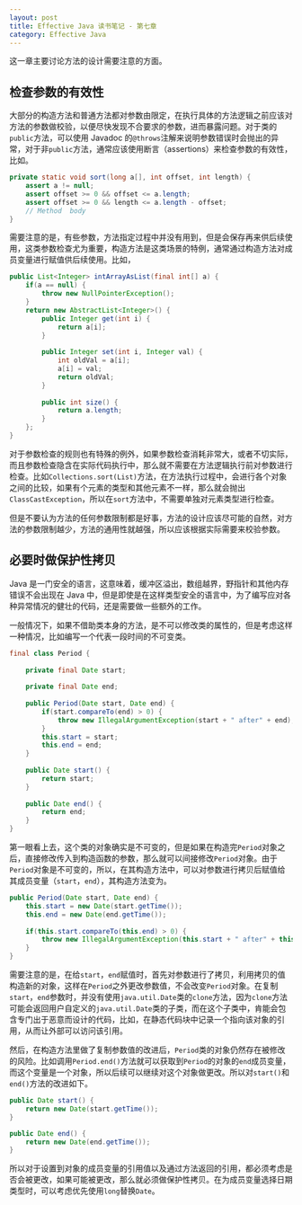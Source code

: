 ```yaml
---
layout: post
title: Effective Java 读书笔记 - 第七章
category: Effective Java
---
```

这一章主要讨论方法的设计需要注意的方面。

## 检查参数的有效性

大部分的构造方法和普通方法都对参数由限定，在执行具体的方法逻辑之前应该对方法的参数做校验，以便尽快发现不合要求的参数，进而暴露问题。对于类的`public`方法，可以使用 Javadoc 的`@throws`注解来说明参数错误时会抛出的异常，对于非`public`方法，通常应该使用断言（assertions）来检查参数的有效性，比如。

```java
private static void sort(long a[], int offset, int length) {
    assert a != null;
    assert offset >= 0 && offset <= a.length;
    assert offset >= 0 && length <= a.length - offset;
    // Method  body
}
```

需要注意的是，有些参数，方法指定过程中并没有用到，但是会保存再来供后续使用，这类参数检查尤为重要，构造方法是这类场景的特例，通常通过构造方法对成员变量进行赋值供后续使用。比如，

```java
public List<Integer> intArrayAsList(final int[] a) {
    if(a == null) {
        throw new NullPointerException();
    }
    return new AbstractList<Integer>() {
        public Integer get(int i) {
            return a[i];
        }
        
        public Integer set(int i, Integer val) {
            int oldVal = a[i];
            a[i] = val;
            return oldVal;
        }
        
        public int size() {
            return a.length;
        }
    };
}
```

对于参数检查的规则也有特殊的例外，如果参数检查消耗非常大，或者不切实际，而且参数检查隐含在实际代码执行中，那么就不需要在方法逻辑执行前对参数进行检查。比如`Collections.sort(List)`方法，在方法执行过程中，会进行各个对象之间的比较，如果有个元素的类型和其他元素不一样，那么就会抛出`ClassCastException`，所以在`sort`方法中，不需要单独对元素类型进行检查。

但是不要认为方法的任何参数限制都是好事，方法的设计应该尽可能的自然，对方法的参数限制越少，方法的通用性就越强，所以应该根据实际需要来校验参数。

## 必要时做保护性拷贝

Java 是一门安全的语言，这意味着，缓冲区溢出，数组越界，野指针和其他内存错误不会出现在 Java 中，但是即使是在这样类型安全的语言中，为了编写应对各种异常情况的健壮的代码，还是需要做一些额外的工作。

一般情况下，如果不借助类本身的方法，是不可以修改类的属性的，但是考虑这样一种情况，比如编写一个代表一段时间的不可变类。

```java
final class Period {
	
	private final Date start;
	
	private final Date end;
	
	public Period(Date start, Date end) {
		if(start.compareTo(end) > 0) {
			throw new IllegalArgumentException(start + " after" + end);
		}
		this.start = start;
		this.end = end;
	}
	
	public Date start() {
		return start;
	}
	
	public Date end() {
		return end;
	}
}
```

第一眼看上去，这个类的对象确实是不可变的，但是如果在构造完`Period`对象之后，直接修改传入到构造函数的参数，那么就可以间接修改`Period`对象。由于`Period`对象是不可变的，所以，在其构造方法中，可以对参数进行拷贝后赋值给其成员变量（`start`，`end`），其构造方法变为。

```java
public Period(Date start, Date end) {
    this.start = new Date(start.getTime());
    this.end = new Date(end.getTime());
    
    if(this.start.compareTo(this.end) > 0) {
        throw new IllegalArgumentException(this.start + " after" + this.end);
    }
}
```

需要注意的是，在给`start`，`end`赋值时，首先对参数进行了拷贝，利用拷贝的值构造新的对象，这样在`Period`之外更改参数值，不会改变`Period`对象。在复制`start`，`end`参数时，并没有使用`java.util.Date`类的`clone`方法，因为`clone`方法可能会返回用户自定义的`java.util.Date`类的子类，而在这个子类中，肯能会包含专门出于恶意而设计的代码，比如，在静态代码块中记录一个指向该对象的引用，从而让外部可以访问该引用。

然后，在构造方法里做了复制参数值的改进后，`Period`类的对象仍然存在被修改的风险。比如调用`Period.end()`方法就可以获取到`Period`的对象的`end`成员变量，而这个变量是一个对象，所以后续可以继续对这个对象做更改。所以对`start()`和`end()`方法的改进如下。

```java
public Date start() {
    return new Date(start.getTime());
}

public Date end() {
    return new Date(end.getTime());
}
```

所以对于设置到对象的成员变量的引用值以及通过方法返回的引用，都必须考虑是否会被更改，如果可能被更改，那么就必须做保护性拷贝。在为成员变量选择日期类型时，可以考虑优先使用`long`替换`Date`。
